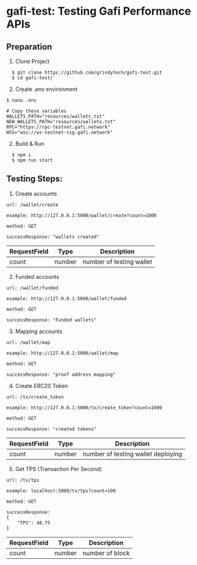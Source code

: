 # gafi-test: Testing Gafi Performance APIs

## Preparation
1. Clone Project
```
  $ git clone https://github.com/grindytech/gafi-test.git
  $ cd gafi-test/
```

2. Create .env environment
```
$ nano .env

# Copy these variables
WALLETS_PATH="resources/wallets.txt"
NEW_WALLETS_PATH="resources/wallets.txt"
RPC="https://rpc-testnet.gafi.network"
WSS="wss://ws-testnet-sig.gafi.network"
```

2. Build & Run
```
  $ npm i
  $ npm run start
```

## Testing Steps:

1. Create accounts
```
url: /wallet/create

example: http://127.0.0.1:5000/wallet/create?count=1000

method: GET

successResponse: "wallets created"
```

| RequestField  | Type | Description |
| ------------- | ------------- | ------------- |
| count | number  |  number of testing wallet |


2. Funded accounts
```
url: /wallet/funded

example: http://127.0.0.1:5000/wallet/funded

method: GET

successResponse: "Funded wallets"
```

3. Mapping accounts
```
url: /wallet/map

example: http://127.0.0.1:5000/wallet/map

method: GET

successResponse: "proof address mapping"
```

4. Create ERC20 Token
```
url: /tx/create_token

example: http://127.0.0.1:5000/tx/create_token?count=1000

method: GET

successResponse: "created tokens"
```

| RequestField  | Type | Description |
| ------------- | ------------- | ------------- |
| count | number  |  number of testing wallet deploying |


5. Get TPS (Transaction Per Second)
```
url: /tx/tps

example: localhost:5000/tx/tps?count=100

method: GET

successResponse:
{
    "TPS": 48.75
}

```
| RequestField  | Type | Description |
| ------------- | ------------- | ------------- |
| count | number  |  number of block |
